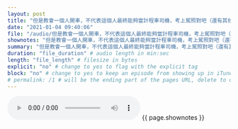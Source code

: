 ```yaml
---
layout: post
title: "但是教會一個人開車，不代表這個人最終能夠當計程車司機，考上駕照對吧（還有其他因素，比如說要當計程車司機要熟路，要親切待客，要懂做生意等等）。" # quotes allow forbidden characters like the colon
date: "2021-01-04 09:40:06"
file: "/audio/但是教會一個人開車，不代表這個人最終能夠當計程車司機，考上駕照對吧（還有其他因素，比如說要當計程車司機要熟路，要親切待客，要懂做生意等等）。.mp3"
shownotes: "但是教會一個人開車，不代表這個人最終能夠當計程車司機，考上駕照對吧（還有其他因素，比如說要當計程車司機要熟路，要親切待客，要懂做生意等等）。"
summary: "但是教會一個人開車，不代表這個人最終能夠當計程車司機，考上駕照對吧（還有其他因素，比如說要當計程車司機要熟路，要親切待客，要懂做生意等等）。"
duration: "file_duration" # audio length in min:sec
length: "file_length" # filesize in bytes
explicit: "no" # change to yes to flag with the explicit tag
block: "no" # change to yes to keep an episode from showing up in iTunes
# permalink: /1 # will be the ending part of the pages URL, delete to default to the title
---
```


<audio controls>
<source src="{{site.url}}{{site.baseurl}}{{ page.file }}" type="audio/x-mp3">
Your browser does not support the audio element.
</audio>
{{ page.shownotes }}
